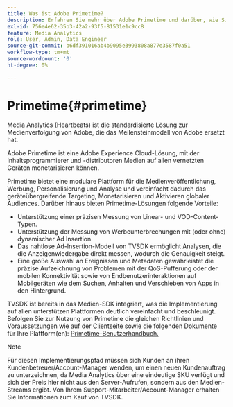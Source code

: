 ```yaml
---
title: Was ist Adobe Primetime?
description: Erfahren Sie mehr über Adobe Primetime und darüber, wie Sie damit durch das Streamen von Medien Geld machen können.
exl-id: 756e4e62-35b3-42a2-93f5-81531e1c9cc8
feature: Media Analytics
role: User, Admin, Data Engineer
source-git-commit: b6df391016ab4b9095e3993808a877e3587f0a51
workflow-type: tm+mt
source-wordcount: '0'
ht-degree: 0%

---
```


# Primetime{#primetime}

Media Analytics (Heartbeats) ist die standardisierte Lösung zur Medienverfolgung von Adobe, die das Meilensteinmodell von Adobe ersetzt hat.

Adobe Primetime ist eine Adobe Experience Cloud-Lösung, mit der Inhaltsprogrammierer und -distributoren Medien auf allen vernetzten Geräten monetarisieren können.

Primetime bietet eine modulare Plattform für die Medienveröffentlichung, Werbung, Personalisierung und Analyse und vereinfacht dadurch das geräteübergreifende Targeting, Monetarisieren und Aktivieren globaler Audiences. Darüber hinaus bieten Primetime-Lösungen folgende Vorteile:

* Unterstützung einer präzisen Messung von Linear- und VOD-Content-Typen.
* Unterstützung der Messung von Werbeunterbrechungen mit (oder ohne) dynamischer Ad Insertion.
* Das nahtlose Ad-Insertion-Modell von TVSDK ermöglicht Analysen, die die Anzeigenwiedergabe direkt messen, wodurch die Genauigkeit steigt.
* Eine große Auswahl an Ereignissen und Metadaten gewährleistet die präzise Aufzeichnung von Problemen mit der QoS-Pufferung oder der mobilen Konnektivität sowie von Endbenutzerinteraktionen auf Mobilgeräten wie dem Suchen, Anhalten und Verschieben von Apps in den Hintergrund.
<!--
* Integrated support for Nielsen DTVR (linear) with ID3 metadata and DCR with CMS metadata.
-->

TVSDK ist bereits in das Medien-SDK integriert, was die Implementierung auf allen unterstützen Plattformen deutlich vereinfacht und beschleunigt. <!--Primetime also supports the partnership with Nielsen.--> Befolgen Sie zur Nutzung von Primetime die gleichen Richtlinien und Voraussetzungen wie auf der [Clientseite](/help/intro-to-ava/implementation-paths/client-side-path.md) sowie die folgenden Dokumente für Ihre Plattform(en): [Primetime-Benutzerhandbuch.](https://helpx.adobe.com/de/support/primetime.html)

>[!NOTE]
>
>Für diesen Implementierungspfad müssen sich Kunden an ihren Kundenbetreuer/Account-Manager wenden, um einen neuen Kundenauftrag zu unterzeichnen, da Media Analytics über eine eindeutige SKU verfügt und sich der Preis hier nicht aus den Server-Aufrufen, sondern aus den Medien-Streams ergibt. Von Ihrem Support-Mitarbeiter/Account-Manager erhalten Sie Informationen zum Kauf von TVSDK.
